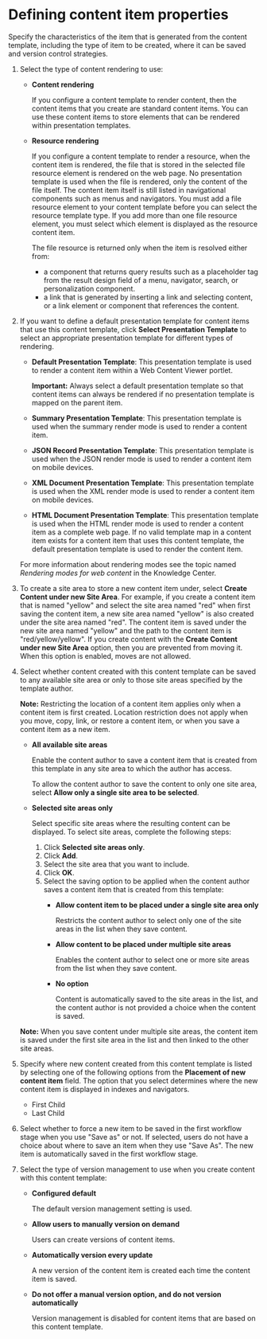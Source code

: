 # Defining content item properties




Specify the characteristics of the item that is generated from the content template, including the type of item to be created, where it can be saved and version control strategies.

1.  Select the type of content rendering to use:

    -   **Content rendering**

        If you configure a content template to render content, then the content items that you create are standard content items. You can use these content items to store elements that can be rendered within presentation templates.

    -   **Resource rendering**

        If you configure a content template to render a resource, when the content item is rendered, the file that is stored in the selected file resource element is rendered on the web page. No presentation template is used when the file is rendered, only the content of the file itself. The content item itself is still listed in navigational components such as menus and navigators. You must add a file resource element to your content template before you can select the resource template type. If you add more than one file resource element, you must select which element is displayed as the resource content item.

        The file resource is returned only when the item is resolved either from:

        -   a component that returns query results such as a placeholder tag from the result design field of a menu, navigator, search, or personalization component.
        -   a link that is generated by inserting a link and selecting content, or a link element or component that references the content.
2.  If you want to define a default presentation template for content items that use this content template, click **Select Presentation Template** to select an appropriate presentation template for different types of rendering.

    -   **Default Presentation Template**: This presentation template is used to render a content item within a Web Content Viewer portlet.

        **Important:** Always select a default presentation template so that content items can always be rendered if no presentation template is mapped on the parent item.

    -   **Summary Presentation Template**: This presentation template is used when the summary render mode is used to render a content item.
    -   **JSON Record Presentation Template**: This presentation template is used when the JSON render mode is used to render a content item on mobile devices.
    -   **XML Document Presentation Template**: This presentation template is used when the XML render mode is used to render a content item on mobile devices.
    -   **HTML Document Presentation Template**: This presentation template is used when the HTML render mode is used to render a content item as a complete web page.
    If no valid template map in a content item exists for a content item that uses this content template, the default presentation template is used to render the content item.

    For more information about rendering modes see the topic named *Rendering modes for web content* in the Knowledge Center.

3.  To create a site area to store a new content item under, select **Create Content under new Site Area**. For example, if you create a content item that is named "yellow" and select the site area named "red" when first saving the content item, a new site area named "yellow" is also created under the site area named "red". The content item is saved under the new site area named "yellow" and the path to the content item is "red/yellow/yellow". If you create content with the **Create Content under new Site Area** option, then you are prevented from moving it. When this option is enabled, moves are not allowed.

4.  Select whether content created with this content template can be saved to any available site area or only to those site areas specified by the template author.

    **Note:** Restricting the location of a content item applies only when a content item is first created. Location restriction does not apply when you move, copy, link, or restore a content item, or when you save a content item as a new item.

    -   **All available site areas**

        Enable the content author to save a content item that is created from this template in any site area to which the author has access.

        To allow the content author to save the content to only one site area, select **Allow only a single site area to be selected**.

    -   **Selected site areas only**

        Select specific site areas where the resulting content can be displayed. To select site areas, complete the following steps:

        1.  Click **Selected site areas only**.
        2.  Click **Add**.
        3.  Select the site area that you want to include.
        4.  Click **OK**.
        5.  Select the saving option to be applied when the content author saves a content item that is created from this template:
            -   **Allow content item to be placed under a single site area only**

                Restricts the content author to select only one of the site areas in the list when they save content.

            -   **Allow content to be placed under multiple site areas**

                Enables the content author to select one or more site areas from the list when they save content.

            -   **No option**

                Content is automatically saved to the site areas in the list, and the content author is not provided a choice when the content is saved.

    **Note:** When you save content under multiple site areas, the content item is saved under the first site area in the list and then linked to the other site areas.

5.  Specify where new content created from this content template is listed by selecting one of the following options from the **Placement of new content item** field. The option that you select determines where the new content item is displayed in indexes and navigators.

    -   First Child
    -   Last Child
6.  Select whether to force a new item to be saved in the first workflow stage when you use "Save as" or not. If selected, users do not have a choice about where to save an item when they use "Save As". The new item is automatically saved in the first workflow stage.

7.  Select the type of version management to use when you create content with this content template:

    -   **Configured default**

        The default version management setting is used.

    -   **Allow users to manually version on demand**

        Users can create versions of content items.

    -   **Automatically version every update**

        A new version of the content item is created each time the content item is saved.

    -   **Do not offer a manual version option, and do not version automatically**

        Version management is disabled for content items that are based on this content template.


